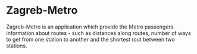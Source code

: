 # Zagreb-Metro
Zagreb-Metro is an application which provide the Metro passengers information about routes - such as distances along routes, number of ways to get from one station to another and the shortest rout between two stations.

